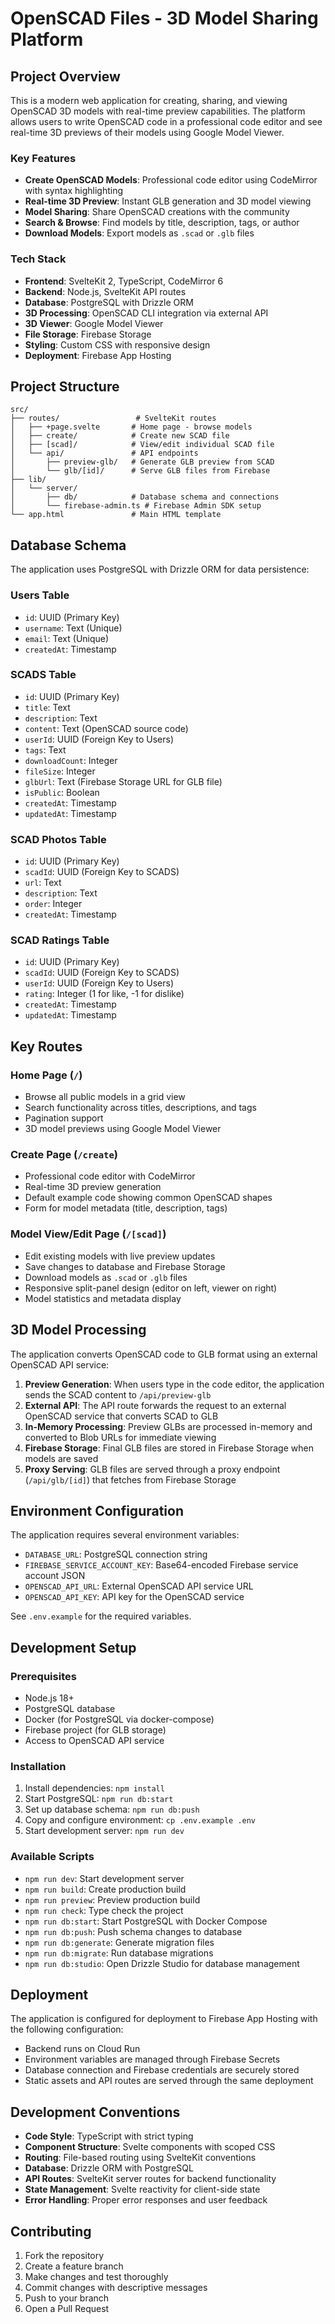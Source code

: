 # OpenSCAD Files - 3D Model Sharing Platform

## Project Overview

This is a modern web application for creating, sharing, and viewing OpenSCAD 3D
models with real-time preview capabilities. The platform allows users to write
OpenSCAD code in a professional code editor and see real-time 3D previews of
their models using Google Model Viewer.

### Key Features

- **Create OpenSCAD Models**: Professional code editor using CodeMirror with
  syntax highlighting
- **Real-time 3D Preview**: Instant GLB generation and 3D model viewing
- **Model Sharing**: Share OpenSCAD creations with the community
- **Search & Browse**: Find models by title, description, tags, or author
- **Download Models**: Export models as `.scad` or `.glb` files

### Tech Stack

- **Frontend**: SvelteKit 2, TypeScript, CodeMirror 6
- **Backend**: Node.js, SvelteKit API routes
- **Database**: PostgreSQL with Drizzle ORM
- **3D Processing**: OpenSCAD CLI integration via external API
- **3D Viewer**: Google Model Viewer
- **File Storage**: Firebase Storage
- **Styling**: Custom CSS with responsive design
- **Deployment**: Firebase App Hosting

## Project Structure

```
src/
├── routes/                 # SvelteKit routes
│   ├── +page.svelte       # Home page - browse models
│   ├── create/            # Create new SCAD file
│   ├── [scad]/            # View/edit individual SCAD file
│   └── api/               # API endpoints
│       ├── preview-glb/   # Generate GLB preview from SCAD
│       └── glb/[id]/      # Serve GLB files from Firebase
├── lib/
│   └── server/
│       ├── db/            # Database schema and connections
│       └── firebase-admin.ts # Firebase Admin SDK setup
└── app.html               # Main HTML template
```

## Database Schema

The application uses PostgreSQL with Drizzle ORM for data persistence:

### Users Table

- `id`: UUID (Primary Key)
- `username`: Text (Unique)
- `email`: Text (Unique)
- `createdAt`: Timestamp

### SCADS Table

- `id`: UUID (Primary Key)
- `title`: Text
- `description`: Text
- `content`: Text (OpenSCAD source code)
- `userId`: UUID (Foreign Key to Users)
- `tags`: Text
- `downloadCount`: Integer
- `fileSize`: Integer
- `glbUrl`: Text (Firebase Storage URL for GLB file)
- `isPublic`: Boolean
- `createdAt`: Timestamp
- `updatedAt`: Timestamp

### SCAD Photos Table

- `id`: UUID (Primary Key)
- `scadId`: UUID (Foreign Key to SCADS)
- `url`: Text
- `description`: Text
- `order`: Integer
- `createdAt`: Timestamp

### SCAD Ratings Table

- `id`: UUID (Primary Key)
- `scadId`: UUID (Foreign Key to SCADS)
- `userId`: UUID (Foreign Key to Users)
- `rating`: Integer (1 for like, -1 for dislike)
- `createdAt`: Timestamp
- `updatedAt`: Timestamp

## Key Routes

### Home Page (`/`)

- Browse all public models in a grid view
- Search functionality across titles, descriptions, and tags
- Pagination support
- 3D model previews using Google Model Viewer

### Create Page (`/create`)

- Professional code editor with CodeMirror
- Real-time 3D preview generation
- Default example code showing common OpenSCAD shapes
- Form for model metadata (title, description, tags)

### Model View/Edit Page (`/[scad]`)

- Edit existing models with live preview updates
- Save changes to database and Firebase Storage
- Download models as `.scad` or `.glb` files
- Responsive split-panel design (editor on left, viewer on right)
- Model statistics and metadata display

## 3D Model Processing

The application converts OpenSCAD code to GLB format using an external OpenSCAD
API service:

1. **Preview Generation**: When users type in the code editor, the application
   sends the SCAD content to `/api/preview-glb`
2. **External API**: The API route forwards the request to an external OpenSCAD
   service that converts SCAD to GLB
3. **In-Memory Processing**: Preview GLBs are processed in-memory and converted
   to Blob URLs for immediate viewing
4. **Firebase Storage**: Final GLB files are stored in Firebase Storage when
   models are saved
5. **Proxy Serving**: GLB files are served through a proxy endpoint
   (`/api/glb/[id]`) that fetches from Firebase Storage

## Environment Configuration

The application requires several environment variables:

- `DATABASE_URL`: PostgreSQL connection string
- `FIREBASE_SERVICE_ACCOUNT_KEY`: Base64-encoded Firebase service account JSON
- `OPENSCAD_API_URL`: External OpenSCAD API service URL
- `OPENSCAD_API_KEY`: API key for the OpenSCAD service

See `.env.example` for the required variables.

## Development Setup

### Prerequisites

- Node.js 18+
- PostgreSQL database
- Docker (for PostgreSQL via docker-compose)
- Firebase project (for GLB storage)
- Access to OpenSCAD API service

### Installation

1. Install dependencies: `npm install`
2. Start PostgreSQL: `npm run db:start`
3. Set up database schema: `npm run db:push`
4. Copy and configure environment: `cp .env.example .env`
5. Start development server: `npm run dev`

### Available Scripts

- `npm run dev`: Start development server
- `npm run build`: Create production build
- `npm run preview`: Preview production build
- `npm run check`: Type check the project
- `npm run db:start`: Start PostgreSQL with Docker Compose
- `npm run db:push`: Push schema changes to database
- `npm run db:generate`: Generate migration files
- `npm run db:migrate`: Run database migrations
- `npm run db:studio`: Open Drizzle Studio for database management

## Deployment

The application is configured for deployment to Firebase App Hosting with the
following configuration:

- Backend runs on Cloud Run
- Environment variables are managed through Firebase Secrets
- Database connection and Firebase credentials are securely stored
- Static assets and API routes are served through the same deployment

## Development Conventions

- **Code Style**: TypeScript with strict typing
- **Component Structure**: Svelte components with scoped CSS
- **Routing**: File-based routing using SvelteKit conventions
- **Database**: Drizzle ORM with PostgreSQL
- **API Routes**: SvelteKit server routes for backend functionality
- **State Management**: Svelte reactivity for client-side state
- **Error Handling**: Proper error responses and user feedback

## Contributing

1. Fork the repository
2. Create a feature branch
3. Make changes and test thoroughly
4. Commit changes with descriptive messages
5. Push to your branch
6. Open a Pull Request
